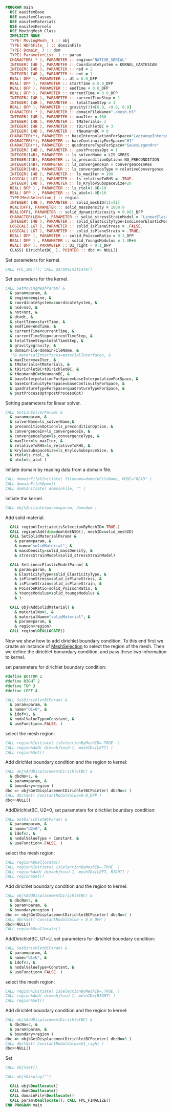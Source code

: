 ```fortran
PROGRAM main
  USE easifemBase
  USE easifemClasses
  USE easifemMaterials
  USE easifemKernels
  USE MovingMesh_Class
  IMPLICIT NONE
  TYPE( MovingMesh_ ) :: obj
  TYPE( HDF5File_ ) :: domainFile
  TYPE( Domain_ ) :: dom
  TYPE( ParameterList_ ) :: param
  CHARACTER( * ), PARAMETER :: engine="NATIVE_SERIAL"
  INTEGER( I4B ), PARAMETER :: CoordinateSystem = KERNEL_CARTESIAN
  INTEGER( I4B ), PARAMETER :: nsd = 2
  INTEGER( I4B ), PARAMETER :: nnt = 1
  REAL( DFP ), PARAMETER :: dt = 0.0_DFP
  REAL( DFP ), PARAMETER :: startTime = 0.0_DFP
  REAL( DFP ), PARAMETER :: endTime = 0.0_DFP
  REAL( DFP ), PARAMETER :: currentTime = 0.0_DFP
  INTEGER( I4B ), PARAMETER :: currentTimeStep = 1
  INTEGER( I4B ), PARAMETER :: totalTimeStep = 1
  REAL( DFP ), PARAMETER :: gravity(3)=[0.0, -9.8, 0.0]
  CHARACTER( * ), PARAMETER :: domainFileName="./mesh.h5"
  INTEGER( I4B ), PARAMETER :: maxIter = 100
  INTEGER( I4B ), PARAMETER :: tMaterials= 1
  INTEGER( I4B ), PARAMETER :: tDirichletBC = 3
  INTEGER( I4B ), PARAMETER :: tNeumannBC = 0
  CHARACTER(*), PARAMETER :: baseInterpolationForSpace="LagrangeInterpolation"
  CHARACTER(*), PARAMETER :: baseContinuityForSpace="H1"
  CHARACTER(*), PARAMETER :: quadratureTypeForSpace="GaussLegendre"
  INTEGER( I4B ), PARAMETER :: postProcessOpt = 1
  INTEGER(I4B), PARAMETER :: ls_solverName = LIS_GMRES
  INTEGER(I4B), PARAMETER :: ls_preconditionOption= NO_PRECONDITION
  INTEGER(I4B), PARAMETER :: ls_convergenceIn = convergenceInRes
  INTEGER(I4B), PARAMETER :: ls_convergenceType = relativeConvergence
  INTEGER( I4B ), PARAMETER :: ls_maxIter = 100
  LOGICAL( LGT ), PARAMETER :: ls_relativeToRHS = .TRUE.
  INTEGER( I4B ), PARAMETER :: ls_KrylovSubspaceSize=20
  REAL( DFP ) , PARAMETER :: ls_rtol=1.0E-10
  REAL( DFP ) , PARAMETER :: ls_atol=1.0E-10
  TYPE(MeshSelection_) :: region
  INTEGER( I4B ), PARAMETER :: solid_meshID(1)=[1]
  REAL(DFP), PARAMETER :: solid_massDensity = 1000.0
  REAL(DFP), PARAMETER :: solid_dynamicViscosity = 0.001_DFP
  CHARACTER(LEN=*), PARAMETER :: solid_stressStrainModel = "LinearElasticModel"
  INTEGER( I4B ), PARAMETER :: solid_ElasticityType=IsoLinearElasticModel
  LOGICAL( LGT ), PARAMETER :: solid_isPlaneStress = .FALSE.
  LOGICAL( LGT ), PARAMETER :: solid_isPlaneStrain = .TRUE.
  REAL( DFP ), PARAMETER :: solid_PoissonRatio = 0.3_DFP
  REAL( DFP ) , PARAMETER :: solid_YoungsModulus = 1.0E+6
  REAL( DFP ), PARAMETER :: U1_right = 0.1_DFP
  CLASS( DirichletBC_ ), POINTER :: dbc => NULL()
```

Set parameters for kernel.

```fortran
CALL FPL_INIT(); CALL param%Initiate()
```

Set parameters for the kernel.

```fortran
CALL SetMovingMeshParam( &
  & param=param, &
  & engine=engine, &
  & coordinateSystem=coordinateSystem, &
  & nsd=nsd, &
  & nnt=nnt, &
  & dt=dt, &
  & startTime=startTime, &
  & endTime=endTime, &
  & currentTime=currentTime, &
  & currentTimeStep=currentTimeStep, &
  & totalTimeStep=totalTimeStep, &
  & gravity=gravity, &
  & domainFile=domainFileName, &
  !!& materialInterfaces=materialInterfaces, &
  & maxIter=maxIter, &
  & tMaterials=tMaterials, &
  & tDirichletBC=tDirichletBC, &
  & tNeumannBC=tNeumannBC, &
  & baseInterpolationForSpace=baseInterpolationForSpace, &
  & baseContinuityForSpace=baseContinuityForSpace, &
  & quadratureTypeForSpace=quadratureTypeForSpace, &
  & postProcessOpt=postProcessOpt)
```

Setting parameters for linear solver.

```fortran
CALL SetLinSolverParam( &
  & param=param, &
  & solverName=ls_solverName,&
  & preconditionOption=ls_preconditionOption, &
  & convergenceIn=ls_convergenceIn, &
  & convergenceType=ls_convergenceType, &
  & maxIter=ls_maxIter, &
  & relativeToRHS=ls_relativeToRHS, &
  & KrylovSubspaceSize=ls_KrylovSubspaceSize, &
  & rtol=ls_rtol, &
  & atol=ls_atol )
```

Initiate domain by reading data from a domain file.

```fortran
CALL domainFile%Initiate( filename=domainFileName, MODE="READ" )
CALL domainFile%Open()
CALL dom%Initiate( domainFile, "" )
```

Initiate the kernel.

```fortran
CALL obj%Initiate(param=param, dom=dom )
```

Add solid material.

```fortran
  CALL region%Initiate(isSelectionByMeshID=.TRUE.)
  CALL region%Add(dim=dom%GetNSD(), meshID=solid_meshID)
  CALL SetSolidMaterialParam( &
    & param=param, &
    & name="solidMaterial", &
    & massDensity=solid_massDensity, &
    & stressStrainModel=solid_stressStrainModel)

  CALL SetLinearElasticModelParam( &
    & param=param, &
    & ElasticityType=solid_ElasticityType, &
    & isPlaneStress=solid_isPlaneStress, &
    & isPlaneStrain=solid_isPlaneStrain, &
    & PoissonRatio=solid_PoissonRatio, &
    & YoungsModulus=solid_YoungsModulus &
    & )

  CALL obj%AddSolidMaterial( &
    & materialNo=1, &
    & materialName="solidMaterial", &
    & param=param, &
    & region=region)
  CALL region%DEALLOCATE()
```

Now we show how to add dirichlet boundary condition. To this end first we create an instance of [MeshSelection](../MeshSelection/MeshSelection_.md) to select the region of the mesh. Then we define the dirichlet bonundary condition, and pass these two information to kernel.

set parameters for dirichlet boundary condition:

```fortran
#define BOTTOM 1
#define RIGHT 2
#define TOP 3
#define LEFT 4
```

```fortran
CALL SetDirichletBCParam( &
  & param=param, &
  & name="U1=0", &
  & idof=1, &
  & nodalValueType=Constant, &
  & useFunction=.FALSE. )
```

select the mesh region:

```fortran
CALL region%Initiate( isSelectionByMeshID=.TRUE. )
CALL region%Add( dim=obj%nsd-1, meshID=[LEFT] )
CALL region%Set()
```

Add dirichlet boundary condition and the region to kernel:

```fortran
CALL obj%AddDisplacementDirichletBC( &
  & dbcNo=1, &
  & param=param, &
  & boundary=region )
dbc => obj%GetDisplacementDirichletBCPointer( dbcNo=1 )
CALL dbc%Set( ConstantNodalValue=0.0_DFP )
dbc=>NULL()
```

AddDirichletBC, U2=0,
set parameters for dirichlet boundary condition:

```fortran
CALL SetDirichletBCParam( &
  & param=param, &
  & name="U2=0", &
  & idof=2, &
  & nodalValueType = Constant, &
  & useFunction=.FALSE. )
```

select the mesh region:

```fortran
CALL region%Deallocate()
CALL region%Initiate( isSelectionByMeshID=.TRUE. )
CALL region%Add( dim=obj%nsd-1, meshID=[LEFT, RIGHT] )
CALL region%Set()
```

Add dirichlet boundary condition and the region to kernel:

```fortran
CALL obj%AddDisplacementDirichletBC( &
  & dbcNo=2, &
  & param=param, &
  & boundary=region )
dbc => obj%GetDisplacementDirichletBCPointer( dbcNo=2 )
CALL dbc%Set( ConstantNodalValue = 0.0_DFP )
dbc=>NULL()
CALL region%Deallocate()
```

AddDirichletBC, U1=U,
set parameters for dirichlet boundary condition:

```fortran
CALL SetDirichletBCParam( &
  & param=param, &
  & name="U1=U", &
  & idof=1, &
  & nodalValueType=Constant, &
  & useFunction=.FALSE. )
```

select the mesh region:

```fortran
CALL region%Initiate( isSelectionByMeshID=.TRUE. )
CALL region%Add( dim=obj%nsd-1, meshID=[RIGHT] )
CALL region%Set()
```

Add dirichlet boundary condition and the region to kernel:

```fortran
CALL obj%AddDisplacementDirichletBC( &
  & dbcNo=3, &
  & param=param, &
  & boundary=region )
dbc => obj%GetDisplacementDirichletBCPointer( dbcNo=3 )
CALL dbc%Set( ConstantNodalValue=U1_right )
dbc=>NULL()
```

Set

```fortran
CALL obj%Set()
```

```fortran
CALL obj%Display("")
```

```fortran
  CALL obj%Deallocate()
  CALL dom%Deallocate()
  CALL domainFile%Deallocate()
  CALL param%Deallocate(); CALL FPL_FINALIZE()
END PROGRAM main
```
